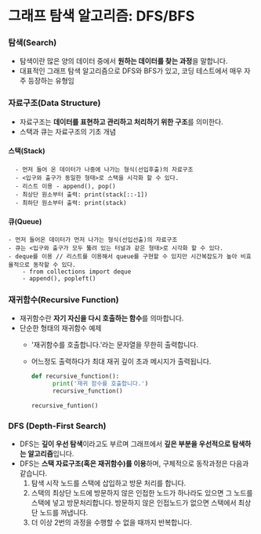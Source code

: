 # 그래프 탐색 알고리즘: DFS/BFS

### 탐색(Search)

- 탐색이란 많은 양의 데이터 중에서 **원하는 데이터를 찾는 과정**을 말합니다.
- 대표적인 그래프 탐색 알고리즘으로 DFS와 BFS가 있고, 코딩 테스트에서 매우 자주 등장하는 유형임

### 자료구조(Data Structure)

- 자료구조는 **데이터를 표현하고 관리하고 처리하기 위한 구조**를 의미한다.
- 스택과 큐는 자료구조의 기초 개념

#### 스택(Stack)

      - 먼저 들어 온 데이터가 나중에 나가는 형식(선입후출)의 자료구조
      - <입구와 출구가 동일한 형태>로 스택을 시각화 할 수 있다.
      - 리스트 이용 - append(), pop()
      - 최상단 원소부터 출력: print(stack[::-1])
      - 최하단 원소부터 출력: print(stack)

#### 큐(Queue)

    - 먼저 들어온 데이터가 먼저 나가는 형식(선입선출)의 자료구조
    - 큐는 <입구와 출구가 모두 뚫려 있는 터널과 같은 형태>로 시각화 할 수 있다.
    - deque를 이용 // 리스트를 이용해서 queue를 구현할 수 있지만 시간복잡도가 높아 비효율적으로 동작할 수 있다.
        - from collections import deque
        - append(), popleft()

### 재귀함수(Recursive Function)

- 재귀함수란 **자기 자신을 다시 호출하는 함수**를 의마합니다.
- 단순한 형태의 재귀함수 예제
    - '재귀함수를 호출합니다.'라는 문자열을 무한히 출력합니다.
    - 어느정도 출력하다가 최대 재귀 깊이 초과 메시지가 출력됩니다.

        ```python
        def recursive_function():
              print('재귀 함수를 호출합니다.')
              recursive_function()
              
        recursive_funtion()
        ```

### DFS (Depth-First Search)

- DFS는 **깊이 우선 탐색**이라고도 부르며 그래프에서 **깊은 부분을 우선적으로 탐색하는 알고리즘**입니다.
- DFS는 **스택 자료구조(혹은 재귀함수)를 이용**하며, 구체적으로 동작과정은 다음과 같습니다.
    1. 탐색 시작 노드를 스택에 삽입하고 방문 처리를 합니다.
    2. 스택의 최상단 노드에 방문하지 않은 인접한 노드가 하나라도 있으면 그 노드를 스택에 넣고 방문처리합니다. 방문하지 않은 인접노드가 없으면 스택에서 최상단 노드를 꺼냅니다.
    3. 더 이상 2번의 과정을 수행할 수 없을 때까지 반복합니다.
